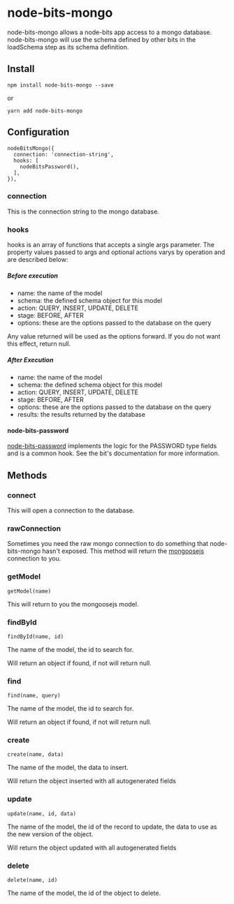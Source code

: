 # node-bits-mongo
node-bits-mongo allows a node-bits app access to a mongo database. node-bits-mongo will use the schema defined by other bits in the loadSchema step as its schema definition.

## Install
```
npm install node-bits-mongo --save
```

or

```
yarn add node-bits-mongo
```

## Configuration
```
nodeBitsMongo({
  connection: 'connection-string',
  hooks: [
    nodeBitsPassword(),
  ],
}),
```

### connection
This is the connection string to the mongo database.

### hooks
hooks is an array of functions that accepts a single args parameter. The property values  passed to args and optional actions varys by operation and are described below:

##### Before execution
* name: the name of the model
* schema: the defined schema object for this model
* action: QUERY, INSERT, UPDATE, DELETE
* stage: BEFORE, AFTER
* options: these are the options passed to the database on the query

Any value returned will be used as the options forward. If you do not want this effect, return null.

##### After Execution
* name: the name of the model
* schema: the defined schema object for this model
* action: QUERY, INSERT, UPDATE, DELETE
* stage: BEFORE, AFTER
* options: these are the options passed to the database on the query
* results: the results returned by the database

#### node-bits-password
[node-bits-password](https://github.com/jgretz/node-bits-password) implements the logic for the PASSWORD type fields and is a common hook. See the bit's documentation for more information.

## Methods

### connect
This will open a connection to the database.

### rawConnection
Sometimes you need the raw mongo connection to do something that node-bits-mongo hasn't exposed. This method will return the [mongoosejs](http://mongoosejs.com/) connection to you.

### getModel
```
getModel(name)
```

This will return to you the mongoosejs model.

### findById
```
findById(name, id)
```

The name of the model, the id to search for.

Will return an object if found, if not will return null.

### find
```
find(name, query)
```

The name of the model, the id to search for.

Will return an object if found, if not will return null.

### create
```
create(name, data)
```

The name of the model, the data to insert.

Will return the object inserted with all autogenerated fields

### update
```
update(name, id, data)
```

The name of the model, the id of the record to update, the data to use as the new version of the object.

Will return the object updated with all autogenerated fields

### delete
```
delete(name, id)
```

The name of the model, the id of the object to delete.
